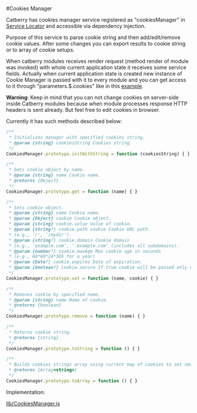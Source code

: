 #Cookies Manager

Catberry has cookies manager service registered as "cookiesManager" in [Service Locator](../service-locator.md) and accessible via dependency injection.

Purpose of this service to parse cookie string and then add/edit/remove cookie values. After some changes you can export results to cookie string or to array of cookie setups.

When catberry modules receives render request (method render of module was invoked) with whole current application state it receives some service fields.
Actually when current application state is created new instance of Cookie Manager is passed with it to every module and you can get access to it through "parameters.$$.$cookies" like in this [example](../../example/catberry_modules/chat/ChatModule.js#L175).

**Warning**: Keep in mind that you can not change cookies on server-side inside Catberry modules because when module processes response HTTP headers is sent already. But feel free to edit cookies in browser.

Currently it has such methods described below:

```javascript
/**
 * Initializes manager with specified cookies string.
 * @param {string} cookiesString Cookies string.
 */
CookiesManager.prototype.initWithString = function (cookiesString) { }

/**
 * Gets cookie object by name.
 * @param {string} name Cookie name.
 * @returns {Object}
 */
CookiesManager.prototype.get = function (name) { }

/**
 * Sets cookie object.
 * @param {string} name Cookie name.
 * @param {Object} cookie Cookie object.
 * @param {string} cookie.value Value of cookie.
 * @param {string?} cookie.path cookie Cookie URL path.
 * (e.g., '/', '/mydir').
 * @param {string?} cookie.domain Cookie domain
 * (e.g., 'example.com', '.example.com' (includes all subdomains).
 * @param {number?} cookie.maxAge Max cookie age in seconds
 * (e.g., 60*60*24*365 for a year)
 * @param {Date?} cookie.expires Date of expiration.
 * @param {boolean?} cookie.secure If true cookie will be passed only via HTTPS.
 */
CookiesManager.prototype.set = function (name, cookie) { }

/**
 * Removes cookie by specified name.
 * @param {string} name Name of cookie.
 * @returns {boolean}
 */
CookiesManager.prototype.remove = function (name) { }

/**
 * Returns cookie string.
 * @returns {string}
 */
CookiesManager.prototype.toString = function () { }

/**
 * Builds cookies strings array using current map of cookies to set new cookies.
 * @returns {Array<string>}
 */
CookiesManager.prototype.toArray = function () { }
```

Implementation:

[lib/CookiesManager.js](../../lib/CookiesManager.js)